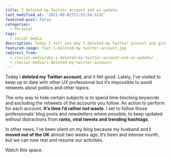```yaml
---
title: I deleted my Twitter account and an update
last_modified_at: '2021-09-02T21:52:54.513Z'
featured-post: false
categories:
  - Personal
tags:
  - social media
description: Today I tell you why I deleted my Twitter account and give you an update on why I've been silent on my blog lately.
featured-image: feat-i-deleted-my-twitter-account.jpg
redirect_from:
  - /social-media/why-i-deleted-my-twitter-account-and-an-update/
  - /social-media/i-deleted-my-twitter-account/
---
```

<p class="lead">Today I <strong>deleted my Twitter account</strong>, and it felt good. Lately, I’ve visited to keep up to date with other UX professional but it’s impossible to avoid retweets about politics and other topics.</p>

<!--more-->

The only way to hide certain subjects is to spend time blocking keywords and excluding the retweets of the accounts you follow. An action to perform for each account. **It’s time I’d rather not waste**. I set to follow those professionals’ blog posts and newsletters where possible, to keep updated without distractions from **rants, viral tweets and trending hashtags**.

In other news, I’ve been silent on my blog because my husband and **I moved out of the UK** almost two weeks ago. It’s been and intense month, but we can now rest and resume our activities.

Watch this space.

<!-- <small>Photo by [Chris J. Davis](https://unsplash.com/@chrisjdavis){:target="_blank" rel="noopener"} on Unsplash</small> -->
